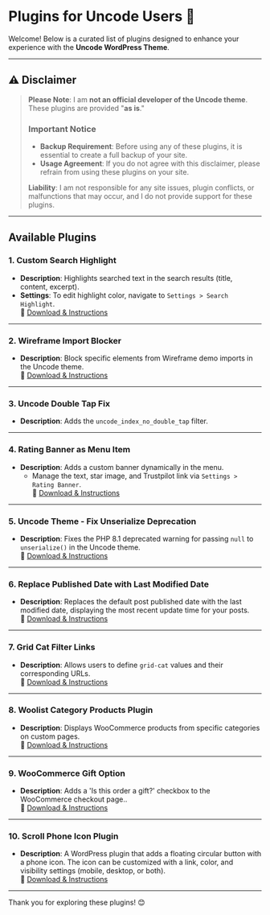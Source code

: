 # Plugins for Uncode Users 🎉  

Welcome! Below is a curated list of plugins designed to enhance your experience with the **Uncode WordPress Theme**.  

---

## ⚠️ Disclaimer  

> **Please Note**: I am **not an official developer of the Uncode theme**. These plugins are provided "**as is**."  
> 
> ### Important Notice  
> - **Backup Requirement**: Before using any of these plugins, it is essential to create a full backup of your site.  
> - **Usage Agreement**: If you do not agree with this disclaimer, please refrain from using these plugins on your site.  
>
> **Liability**: I am not responsible for any site issues, plugin conflicts, or malfunctions that may occur, and I do not provide support for these plugins.  

---

## Available Plugins  

### 1. **Custom Search Highlight**  
- **Description**: Highlights searched text in the search results (title, content, excerpt).  
- **Settings**: To edit highlight color, navigate to `Settings > Search Highlight`.  
🔗 [Download & Instructions](https://github.com/childtheme/uncode/tree/custom-search-highlight)  

---

### 2. **Wireframe Import Blocker**  
- **Description**: Block specific elements from Wireframe demo imports in the Uncode theme.  
🔗 [Download & Instructions](https://github.com/childtheme/uncode/tree/custom-demo-import-blocker)  

---

### 3. **Uncode Double Tap Fix**  
- **Description**: Adds the `uncode_index_no_double_tap` filter.  

---

### 4. **Rating Banner as Menu Item**  
- **Description**: Adds a custom banner dynamically in the menu.  
  - Manage the text, star image, and Trustpilot link via `Settings > Rating Banner`.  
🔗 [Download & Instructions](https://github.com/childtheme/uncode/tree/custom-menu-rating-banner)  

---

### 5. **Uncode Theme - Fix Unserialize Deprecation**  
- **Description**: Fixes the PHP 8.1 deprecated warning for passing `null` to `unserialize()` in the Uncode theme.  
🔗 [Download & Instructions](https://github.com/childtheme/uncode/tree/uncode-fix-unserialize)  

---

### 6. **Replace Published Date with Last Modified Date**  
- **Description**: Replaces the default post published date with the last modified date, displaying the most recent update time for your posts.  
🔗 [Download & Instructions](https://github.com/childtheme/uncode/tree/Last-Modified-Date)  

---

### 7. **Grid Cat Filter Links**  
- **Description**: Allows users to define `grid-cat` values and their corresponding URLs.  
🔗 [Download & Instructions](https://github.com/childtheme/uncode/tree/grid-cat-filter-links)  

---

### 8. **Woolist Category Products Plugin**  
- **Description**: Displays WooCommerce products from specific categories on custom pages.  
🔗 [Download & Instructions](https://github.com/childtheme/uncode/tree/woolist-category-products)  

---

### 9. **WooCommerce Gift Option**  
- **Description**: Adds a 'Is this order a gift?' checkbox to the WooCommerce checkout page..  
🔗 [Download & Instructions](https://github.com/childtheme/uncode/tree/WooCommerce-Gift-Option)  

---

### 10. **Scroll Phone Icon Plugin**  
- **Description**: A WordPress plugin that adds a floating circular button with a phone icon. The icon can be customized with a link, color, and visibility settings (mobile, desktop, or both).  
🔗 [Download & Instructions](https://github.com/childtheme/uncode/tree/scroll-phone-icon#scroll-phone-icon-plugin)  

---

Thank you for exploring these plugins! 😊  
